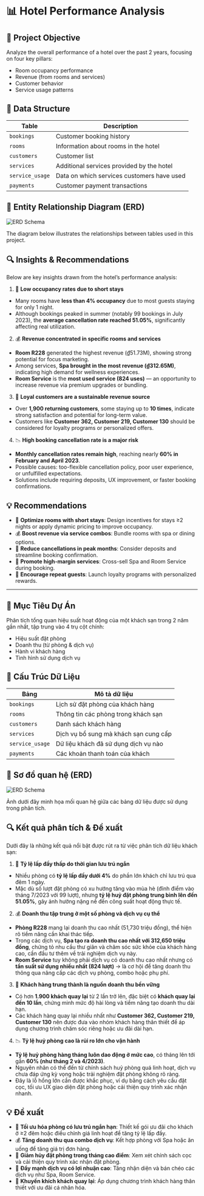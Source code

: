 # 📊 Hotel Performance Analysis

## 🎯 Project Objective

Analyze the overall performance of a hotel over the past 2 years, focusing on four key pillars:

- Room occupancy performance  
- Revenue (from rooms and services)  
- Customer behavior  
- Service usage patterns  

## 📂 Data Structure

| Table           | Description                                      |
|-----------------|--------------------------------------------------|
| `bookings`      | Customer booking history                         |
| `rooms`         | Information about rooms in the hotel             |
| `customers`     | Customer list                                    |
| `services`      | Additional services provided by the hotel        |
| `service_usage` | Data on which services customers have used       |
| `payments`      | Customer payment transactions                    |

## 📌 Entity Relationship Diagram (ERD)

![ERD Schema](schema.png)

The diagram below illustrates the relationships between tables used in this project.


## 🔍 Insights & Recommendations

Below are key insights drawn from the hotel’s performance analysis:

1. 🛌 **Low occupancy rates due to short stays**

- Many rooms have **less than 4% occupancy** due to most guests staying for only 1 night.
- Although bookings peaked in summer (notably 99 bookings in July 2023), the **average cancellation rate reached 51.05%**, significantly affecting real utilization.

2. 💰 **Revenue concentrated in specific rooms and services**

- **Room R228** generated the highest revenue (₫51.73M), showing strong potential for focus marketing.
- Among services, **Spa brought in the most revenue (₫312.65M)**, indicating high demand for wellness experiences.
- **Room Service** is the **most used service (824 uses)** — an opportunity to increase revenue via premium upgrades or bundling.

3. 👥 **Loyal customers are a sustainable revenue source**

- Over **1,900 returning customers**, some staying up to **10 times**, indicate strong satisfaction and potential for long-term value.
- Customers like **Customer 362, Customer 219, Customer 130** should be considered for loyalty programs or personalized offers.

4. 📉 **High booking cancellation rate is a major risk**

- **Monthly cancellation rates remain high**, reaching nearly **60% in February and April 2023**.
- Possible causes: too-flexible cancellation policy, poor user experience, or unfulfilled expectations.
- Solutions include requiring deposits, UX improvement, or faster booking confirmations.

## 💡 Recommendations

- 🛌 **Optimize rooms with short stays**: Design incentives for stays ≥2 nights or apply dynamic pricing to improve occupancy.
- 💰 **Boost revenue via service combos**: Bundle rooms with spa or dining options.
- 📆 **Reduce cancellations in peak months**: Consider deposits and streamline booking confirmation.
- 🧴 **Promote high-margin services**: Cross-sell Spa and Room Service during booking.
- 🔁 **Encourage repeat guests**: Launch loyalty programs with personalized rewards.

---

## 🎯 Mục Tiêu Dự Án

Phân tích tổng quan hiệu suất hoạt động của một khách sạn trong 2 năm gần nhất, tập trung vào 4 trụ cột chính:

- Hiệu suất đặt phòng  
- Doanh thu (từ phòng & dịch vụ)  
- Hành vi khách hàng  
- Tình hình sử dụng dịch vụ  


## 📂 Cấu Trúc Dữ Liệu

| Bảng            | Mô tả dữ liệu                                 |
|-----------------|-----------------------------------------------|
| `bookings`      | Lịch sử đặt phòng của khách hàng              |
| `rooms`         | Thông tin các phòng trong khách sạn           |
| `customers`     | Danh sách khách hàng                          |
| `services`      | Dịch vụ bổ sung mà khách sạn cung cấp         |
| `service_usage` | Dữ liệu khách đã sử dụng dịch vụ nào          |
| `payments`      | Các khoản thanh toán của khách                |

## 📌 Sơ đồ quan hệ (ERD)

![ERD Schema](schema.png)

Ảnh dưới đây minh họa mối quan hệ giữa các bảng dữ liệu được sử dụng trong phân tích.


## 🔍 Kết quả phân tích & Đề xuất

Dưới đây là những kết quả nổi bật được rút ra từ việc phân tích dữ liệu khách sạn:

1. 🛌 **Tỷ lệ lấp đầy thấp do thời gian lưu trú ngắn**

- Nhiều phòng có **tỷ lệ lấp đầy dưới 4%** do phần lớn khách chỉ lưu trú qua đêm 1 ngày.
- Mặc dù số lượt đặt phòng có xu hướng tăng vào mùa hè (đỉnh điểm vào tháng 7/2023 với 99 lượt), nhưng **tỷ lệ huỷ đặt phòng trung bình lên đến 51.05%**, gây ảnh hưởng nặng nề đến công suất hoạt động thực tế.

2. 💰 **Doanh thu tập trung ở một số phòng và dịch vụ cụ thể**

- **Phòng R228** mang lại doanh thu cao nhất (51,730 triệu đồng), thể hiện rõ tiềm năng cần khai thác tiếp.
- Trong các dịch vụ, **Spa tạo ra doanh thu cao nhất với 312,650 triệu đồng**, chứng tỏ nhu cầu thư giãn và chăm sóc sức khỏe của khách hàng cao, cần đầu tư thêm về trải nghiệm dịch vụ này.
- **Room Service** tuy không phải dịch vụ có doanh thu cao nhất nhưng có **tần suất sử dụng nhiều nhất (824 lượt)** → là cơ hội để tăng doanh thu thông qua nâng cấp các dịch vụ phòng, combo hoặc phụ phí.

3. 👥 **Khách hàng trung thành là nguồn doanh thu bền vững**

- Có hơn **1.900 khách quay lại** từ 2 lần trở lên, đặc biệt có **khách quay lại đến 10 lần**, chứng minh mức độ hài lòng và tiềm năng tạo doanh thu dài hạn.
- Các khách hàng quay lại nhiều nhất như **Customer 362, Customer 219, Customer 130** nên được đưa vào nhóm khách hàng thân thiết để áp dụng chương trình chăm sóc riêng hoặc ưu đãi dài hạn.

4. 📉 **Tỷ lệ huỷ phòng cao là rủi ro lớn cho vận hành**

- **Tỷ lệ huỷ phòng hàng tháng luôn dao động ở mức cao**, có tháng lên tới gần **60% (như tháng 2 và 4/2023)**.
- Nguyên nhân có thể đến từ chính sách huỷ phòng quá linh hoạt, dịch vụ chưa đáp ứng kỳ vọng hoặc trải nghiệm đặt phòng không rõ ràng.
- Đây là lỗ hổng lớn cần được khắc phục, ví dụ bằng cách yêu cầu đặt cọc, tối ưu UX giao diện đặt phòng hoặc cải thiện quy trình xác nhận nhanh.

## 💡 Đề xuất

- 🛌 **Tối ưu hóa phòng có lưu trú ngắn hạn**: Thiết kế gói ưu đãi cho khách ở ≥2 đêm hoặc điều chỉnh giá linh hoạt để tăng tỷ lệ lấp đầy.
- 💰 **Tăng doanh thu qua combo dịch vụ**: Kết hợp phòng với Spa hoặc ăn uống để tăng giá trị đơn hàng.
- 📆 **Giảm hủy đặt phòng trong tháng cao điểm**: Xem xét chính sách cọc và cải thiện quy trình xác nhận đặt phòng.
- 🧴 **Đẩy mạnh dịch vụ có lợi nhuận cao**: Tăng nhận diện và bán chéo các dịch vụ như Spa, Room Service.
- 🔁 **Khuyến khích khách quay lại**: Áp dụng chương trình khách hàng thân thiết với ưu đãi cá nhân hóa.
